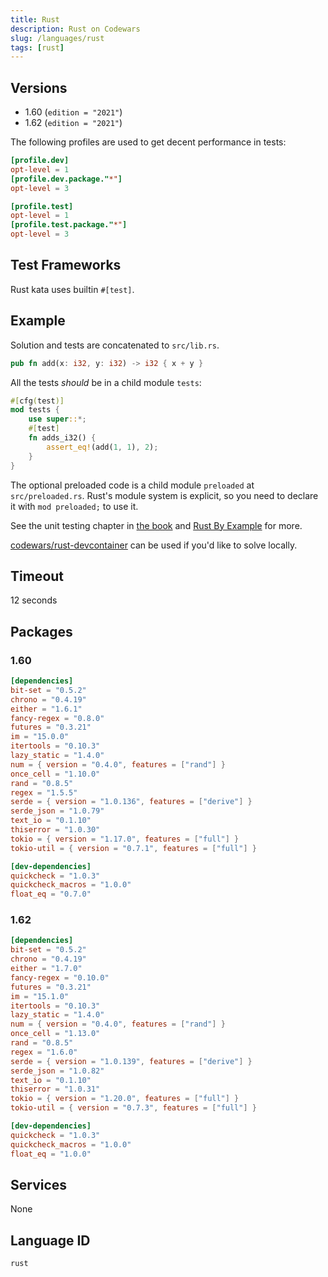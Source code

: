```yaml
---
title: Rust
description: Rust on Codewars
slug: /languages/rust
tags: [rust]
---
```



## Versions

- 1.60 (`edition = "2021"`)
- 1.62 (`edition = "2021"`)

The following profiles are used to get decent performance in tests:

```toml
[profile.dev]
opt-level = 1
[profile.dev.package."*"]
opt-level = 3

[profile.test]
opt-level = 1
[profile.test.package."*"]
opt-level = 3
```

## Test Frameworks

Rust kata uses builtin `#[test]`.

## Example

Solution and tests are concatenated to `src/lib.rs`.

```rust
pub fn add(x: i32, y: i32) -> i32 { x + y }
```

All the tests _should_ be in a child module `tests`:
```rust
#[cfg(test)]
mod tests {
    use super::*;
    #[test]
    fn adds_i32() {
        assert_eq!(add(1, 1), 2);
    }
}
```

The optional preloaded code is a child module `preloaded` at `src/preloaded.rs`.
Rust's module system is explicit, so you need to declare it with `mod preloaded;` to use it.

See the unit testing chapter in [the book](https://doc.rust-lang.org/book/ch11-01-writing-tests.html) and
[Rust By Example](https://doc.rust-lang.org/rust-by-example/testing/unit_testing.html) for more.

[codewars/rust-devcontainer](https://github.com/codewars/rust-devcontainer) can be used if you'd like to solve locally.

## Timeout
12 seconds

## Packages

### 1.60

```toml
[dependencies]
bit-set = "0.5.2"
chrono = "0.4.19"
either = "1.6.1"
fancy-regex = "0.8.0"
futures = "0.3.21"
im = "15.0.0"
itertools = "0.10.3"
lazy_static = "1.4.0"
num = { version = "0.4.0", features = ["rand"] }
once_cell = "1.10.0"
rand = "0.8.5"
regex = "1.5.5"
serde = { version = "1.0.136", features = ["derive"] }
serde_json = "1.0.79"
text_io = "0.1.10"
thiserror = "1.0.30"
tokio = { version = "1.17.0", features = ["full"] }
tokio-util = { version = "0.7.1", features = ["full"] }

[dev-dependencies]
quickcheck = "1.0.3"
quickcheck_macros = "1.0.0"
float_eq = "0.7.0"
```

### 1.62

```toml
[dependencies]
bit-set = "0.5.2"
chrono = "0.4.19"
either = "1.7.0"
fancy-regex = "0.10.0"
futures = "0.3.21"
im = "15.1.0"
itertools = "0.10.3"
lazy_static = "1.4.0"
num = { version = "0.4.0", features = ["rand"] }
once_cell = "1.13.0"
rand = "0.8.5"
regex = "1.6.0"
serde = { version = "1.0.139", features = ["derive"] }
serde_json = "1.0.82"
text_io = "0.1.10"
thiserror = "1.0.31"
tokio = { version = "1.20.0", features = ["full"] }
tokio-util = { version = "0.7.3", features = ["full"] }

[dev-dependencies]
quickcheck = "1.0.3"
quickcheck_macros = "1.0.0"
float_eq = "1.0.0"
```

## Services

None

## Language ID

`rust`
